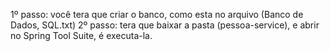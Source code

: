 
1º passo: você tera que criar o banco, como esta no arquivo (Banco de Dados, SQL.txt)
2º passo: tera que baixar a pasta (pessoa-service), e abrir no Spring Tool Suite, é executa-la.

